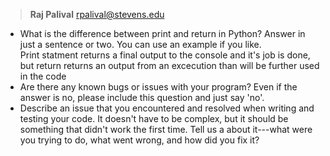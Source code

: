 >**Raj Palival** rpalival@stevens.edu

* What is the difference between print and return in Python? Answer in just a sentence or two. You can use an example if you like.  
  Print statment returns a final output to the console and it's job is done, but return returns an output from an excecution than will be further used in the code
* Are there any known bugs or issues with your program? Even if the answer is no, please include this question and just say 'no'.
* Describe an issue that you encountered and resolved when writing and testing your code. It doesn't have to be complex, but it should be something that didn't work the first time. Tell us a about it---what were you trying to do, what went wrong, and how did you fix it?
